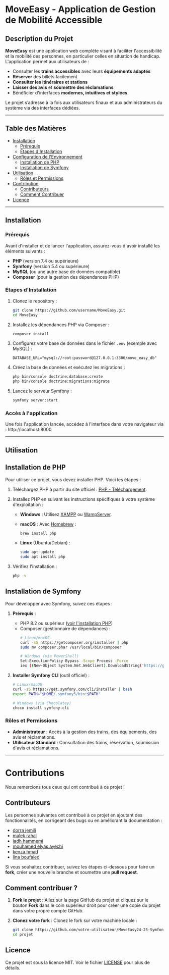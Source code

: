 # MoveEasy - Application de Gestion de Mobilité Accessible

## Description du Projet
**MoveEasy** est une application web complète visant à faciliter l'accessibilité et la mobilité des personnes, en particulier celles en situation de handicap.  
L'application permet aux utilisateurs de :  
- Consulter les **trains accessibles** avec leurs **équipements adaptés**
- **Réserver** des billets facilement
- **Consulter les itinéraires et stations**
- **Laisser des avis** et **soumettre des réclamations**
- Bénéficier d'interfaces **modernes, intuitives et stylées**

Le projet s’adresse à la fois aux utilisateurs finaux et aux administrateurs du système via des interfaces dédiées.

---

## Table des Matières
- [Installation](#installation)
  - [Prérequis](#prérequis)
  - [Étapes d'Installation](#étapes-dinstallation)
- [Configuration de l'Environnement](#configuration-de-lenvironnement)
  - [Installation de PHP](#installation-de-php)
  - [Installation de Symfony](#installation-de-symfony)
- [Utilisation](#utilisation)
  - [Rôles et Permissions](#rôles-et-permissions)
- [Contribution](#contribution)
  - [Contributeurs](#contributeurs)
  - [Comment Contribuer](#comment-contribuer)
- [Licence](#licence)

---


## Installation

### Prérequis
Avant d'installer et de lancer l'application, assurez-vous d'avoir installé les éléments suivants :
- **PHP** (version 7.4 ou supérieure)
- **Symfony** (version 5.4 ou supérieure)
- **MySQL** (ou une autre base de données compatible)
- **Composer** (pour la gestion des dépendances PHP)


### Étapes d'Installation
1. Clonez le repository :
    ```bash
    git clone https://github.com/username/MoveEasy.git
    cd MoveEasy
    ```

2. Installez les dépendances PHP via Composer :
    ```bash
    composer install
    ```

3. Configurez votre base de données dans le fichier `.env` (exemple avec MySQL) :
    ```env
    DATABASE_URL="mysql://root:password@127.0.0.1:3306/move_easy_db"
    ```

4. Créez la base de données et exécutez les migrations :
    ```bash
    php bin/console doctrine:database:create
    php bin/console doctrine:migrations:migrate
    ```

5. Lancez le serveur Symfony :
    ```bash
    symfony server:start
    ```

### Accès à l'application
Une fois l'application lancée, accédez à l'interface dans votre navigateur via :
http://localhost:8000


---

## Utilisation

## Installation de PHP

Pour utiliser ce projet, vous devez installer PHP. Voici les étapes :

1. Téléchargez PHP à partir du site officiel : [PHP - Téléchargement](https://www.php.net/downloads.php).

2. Installez PHP en suivant les instructions spécifiques à votre système d'exploitation :

   - **Windows** : Utilisez [XAMPP](https://www.apachefriends.org/fr/index.html) ou [WampServer](http://www.wampserver.com/).
   
   - **macOS** : Avec [Homebrew](https://brew.sh/) :
     ```bash
     brew install php
     ```
   
   - **Linux** (Ubuntu/Debian) :
     ```bash
     sudo apt update
     sudo apt install php
     ```

3. Vérifiez l'installation :
   ```bash
   php -v

## Installation de Symfony

Pour développer avec Symfony, suivez ces étapes :

1. **Prérequis** :  
   - PHP 8.2 ou supérieur ([voir l'installation PHP](#installation-de-php))
   - Composer (gestionnaire de dépendances) :  
     ```bash
     # Linux/macOS
     curl -sS https://getcomposer.org/installer | php
     sudo mv composer.phar /usr/local/bin/composer

     # Windows (via PowerShell)
     Set-ExecutionPolicy Bypass -Scope Process -Force
     iex ((New-Object System.Net.WebClient).DownloadString('https://getcomposer.org/installer.ps1'))
     ```

2. **Installer Symfony CLI** (outil officiel) :  
   ```bash
   # Linux/macOS
   curl -sS https://get.symfony.com/cli/installer | bash
   export PATH="$HOME/.symfony5/bin:$PATH"

   # Windows (via Chocolatey)
   choco install symfony-cli     
### Rôles et Permissions
- **Administrateur** : Accès à la gestion des trains, des équipements, des avis et réclamations.
- **Utilisateur Standard** : Consultation des trains, réservation, soumission d'avis et réclamations.

---


# Contributions

Nous remercions tous ceux qui ont contribué à ce projet !

## Contributeurs

Les personnes suivantes ont contribué à ce projet en ajoutant des fonctionnalités, en corrigeant des bugs ou en améliorant la documentation :

- [dorra jemili](https://github.com/dorrajem) 
- [malek rahal](https://github.com/Maleek-Rahal) 
- [iadh hammemi](https://github.com/Iyadh3)
- [mouhamed elyas ayechi](https://github.com/Elyes-Ayachi)
- [kenza hmad](https://github.com/kenza-44)
- [lina boufaied](https://github.com/kenza-44)

Si vous souhaitez contribuer, suivez les étapes ci-dessous pour faire un **fork**, créer une nouvelle branche et soumettre une **pull request**.

## Comment contribuer ?

1. **Fork le projet** : Allez sur la page GitHub du projet et cliquez sur le bouton **Fork** dans le coin supérieur droit pour créer une copie du projet dans votre propre compte GitHub.

2. **Clonez votre fork** : Clonez le fork sur votre machine locale :
   ```bash
   git clone https://github.com/votre-utilisateur/MoveEasy24-25-Symfony.git
   cd projet
## Licence

Ce projet est sous la licence MIT. Voir le fichier [LICENSE](LICENSE) pour plus de détails.

